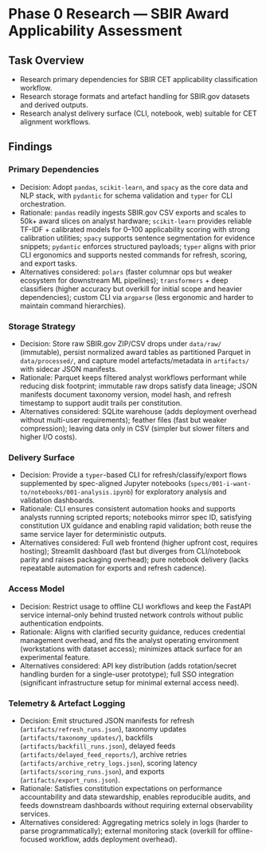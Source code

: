 # Phase 0 Research — SBIR Award Applicability Assessment

## Task Overview
- Research primary dependencies for SBIR CET applicability classification workflow.
- Research storage formats and artefact handling for SBIR.gov datasets and derived outputs.
- Research analyst delivery surface (CLI, notebook, web) suitable for CET alignment workflows.

## Findings

### Primary Dependencies
- Decision: Adopt `pandas`, `scikit-learn`, and `spacy` as the core data and NLP stack, with `pydantic` for schema validation and `typer` for CLI orchestration.
- Rationale: `pandas` readily ingests SBIR.gov CSV exports and scales to 50k+ award slices on analyst hardware; `scikit-learn` provides reliable TF-IDF + calibrated models for 0–100 applicability scoring with strong calibration utilities; `spacy` supports sentence segmentation for evidence snippets; `pydantic` enforces structured payloads; `typer` aligns with prior CLI ergonomics and supports nested commands for refresh, scoring, and export tasks.
- Alternatives considered: `polars` (faster columnar ops but weaker ecosystem for downstream ML pipelines); `transformers` + deep classifiers (higher accuracy but overkill for initial scope and heavier dependencies); custom CLI via `argparse` (less ergonomic and harder to maintain command hierarchies).

### Storage Strategy
- Decision: Store raw SBIR.gov ZIP/CSV drops under `data/raw/` (immutable), persist normalized award tables as partitioned Parquet in `data/processed/`, and capture model artefacts/metadata in `artifacts/` with sidecar JSON manifests.
- Rationale: Parquet keeps filtered analyst workflows performant while reducing disk footprint; immutable raw drops satisfy data lineage; JSON manifests document taxonomy version, model hash, and refresh timestamp to support audit trails per constitution.
- Alternatives considered: SQLite warehouse (adds deployment overhead without multi-user requirements); feather files (fast but weaker compression); leaving data only in CSV (simpler but slower filters and higher I/O costs).

### Delivery Surface
- Decision: Provide a `typer`-based CLI for refresh/classify/export flows supplemented by spec-aligned Jupyter notebooks (`specs/001-i-want-to/notebooks/001-analysis.ipynb`) for exploratory analysis and validation dashboards.
- Rationale: CLI ensures consistent automation hooks and supports analysts running scripted reports; notebooks mirror spec ID, satisfying constitution UX guidance and enabling rapid validation; both reuse the same service layer for deterministic outputs.
- Alternatives considered: Full web frontend (higher upfront cost, requires hosting); Streamlit dashboard (fast but diverges from CLI/notebook parity and raises packaging overhead); pure notebook delivery (lacks repeatable automation for exports and refresh cadence).

### Access Model
- Decision: Restrict usage to offline CLI workflows and keep the FastAPI service internal-only behind trusted network controls without public authentication endpoints.
- Rationale: Aligns with clarified security guidance, reduces credential management overhead, and fits the analyst operating environment (workstations with dataset access); minimizes attack surface for an experimental feature.
- Alternatives considered: API key distribution (adds rotation/secret handling burden for a single-user prototype); full SSO integration (significant infrastructure setup for minimal external access need).

### Telemetry & Artefact Logging
- Decision: Emit structured JSON manifests for refresh (`artifacts/refresh_runs.json`), taxonomy updates (`artifacts/taxonomy_updates/`), backfills (`artifacts/backfill_runs.json`), delayed feeds (`artifacts/delayed_feed_reports/`), archive retries (`artifacts/archive_retry_logs.json`), scoring latency (`artifacts/scoring_runs.json`), and exports (`artifacts/export_runs.json`).
- Rationale: Satisfies constitution expectations on performance accountability and data stewardship, enables reproducible audits, and feeds downstream dashboards without requiring external observability services.
- Alternatives considered: Aggregating metrics solely in logs (harder to parse programmatically); external monitoring stack (overkill for offline-focused workflow, adds deployment overhead).
